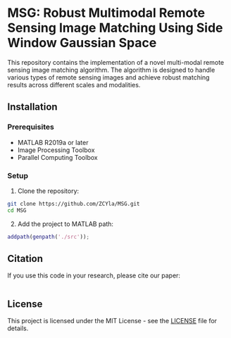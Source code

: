 # MSG: Robust Multimodal Remote Sensing Image Matching Using Side Window Gaussian Space

This repository contains the implementation of a novel multi-modal remote sensing image matching algorithm. The algorithm is designed to handle various types of remote sensing images and achieve robust matching results across different scales and modalities.

## Installation

### Prerequisites

- MATLAB R2019a or later
- Image Processing Toolbox
- Parallel Computing Toolbox

### Setup

1. Clone the repository:

```bash
git clone https://github.com/ZCYla/MSG.git
cd MSG
```

2. Add the project to MATLAB path:

```matlab
addpath(genpath('./src'));
```

## Citation

If you use this code in your research, please cite our paper:

```bibtex
```

## License

This project is licensed under the MIT License - see the [LICENSE](LICENSE) file for details.
